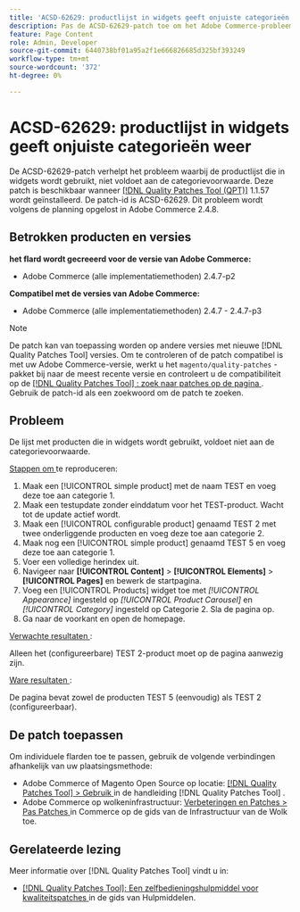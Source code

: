 ```yaml
---
title: 'ACSD-62629: productlijst in widgets geeft onjuiste categorieën weer'
description: Pas de ACSD-62629-patch toe om het Adobe Commerce-probleem op te lossen, waarbij een productlijst die in widgets wordt gebruikt, niet voldoet aan de categorievoorwaarde.
feature: Page Content
role: Admin, Developer
source-git-commit: 6440738bf01a95a2f1e666826685d325bf393249
workflow-type: tm+mt
source-wordcount: '372'
ht-degree: 0%

---
```



# ACSD-62629: productlijst in widgets geeft onjuiste categorieën weer

De ACSD-62629-patch verhelpt het probleem waarbij de productlijst die in widgets wordt gebruikt, niet voldoet aan de categorievoorwaarde. Deze patch is beschikbaar wanneer [[!DNL Quality Patches Tool (QPT)]](/help/tools/quality-patches-tool/quality-patches-tool-to-self-serve-quality-patches.md) 1.1.57 wordt geïnstalleerd. De patch-id is ACSD-62629. Dit probleem wordt volgens de planning opgelost in Adobe Commerce 2.4.8.

## Betrokken producten en versies

**het flard wordt gecreeerd voor de versie van Adobe Commerce:**

* Adobe Commerce (alle implementatiemethoden) 2.4.7-p2

**Compatibel met de versies van Adobe Commerce:**

* Adobe Commerce (alle implementatiemethoden) 2.4.7 - 2.4.7-p3

>[!NOTE]
>
>De patch kan van toepassing worden op andere versies met nieuwe [!DNL Quality Patches Tool] versies. Om te controleren of de patch compatibel is met uw Adobe Commerce-versie, werkt u het `magento/quality-patches` -pakket bij naar de meest recente versie en controleert u de compatibiliteit op de [[!DNL Quality Patches Tool] : zoek naar patches op de pagina ](https://experienceleague.adobe.com/tools/commerce-quality-patches/index.html?lang=nl-NL) . Gebruik de patch-id als een zoekwoord om de patch te zoeken.

## Probleem

De lijst met producten die in widgets wordt gebruikt, voldoet niet aan de categorievoorwaarde.

<u> Stappen om </u> te reproduceren:

1. Maak een [!UICONTROL simple product] met de naam TEST en voeg deze toe aan categorie 1.
1. Maak een testupdate zonder einddatum voor het TEST-product. Wacht tot de update actief wordt.
1. Maak een [!UICONTROL configurable product] genaamd TEST 2 met twee onderliggende producten en voeg deze toe aan categorie 2.
1. Maak nog een [!UICONTROL simple product] genaamd TEST 5 en voeg deze toe aan categorie 1.
1. Voer een volledige herindex uit.
1. Navigeer naar **[!UICONTROL Content]** > **[!UICONTROL Elements]** > **[!UICONTROL Pages]** en bewerk de startpagina.
1. Voeg een [!UICONTROL Products] widget toe met *[!UICONTROL Appearance]* ingesteld op *[!UICONTROL Product Carousel]* en *[!UICONTROL Category]* ingesteld op Categorie 2. Sla de pagina op.
1. Ga naar de voorkant en open de homepage.

<u> Verwachte resultaten </u>:

Alleen het (configureerbare) TEST 2-product moet op de pagina aanwezig zijn.

<u> Ware resultaten </u>:

De pagina bevat zowel de producten TEST 5 (eenvoudig) als TEST 2 (configureerbaar).

## De patch toepassen

Om individuele flarden toe te passen, gebruik de volgende verbindingen afhankelijk van uw plaatsingsmethode:

* Adobe Commerce of Magento Open Source op locatie: [[!DNL Quality Patches Tool]  > Gebruik ](/help/tools/quality-patches-tool/usage.md) in de handleiding [!DNL Quality Patches Tool] .
* Adobe Commerce op wolkeninfrastructuur: [ Verbeteringen en Patches > Pas Patches ](https://experienceleague.adobe.com/docs/commerce-cloud-service/user-guide/develop/upgrade/apply-patches.html?lang=nl-NL) in Commerce op de gids van de Infrastructuur van de Wolk toe.


## Gerelateerde lezing

Meer informatie over [!DNL Quality Patches Tool] vindt u in:

* [[!DNL Quality Patches Tool]: Een zelfbedieningshulpmiddel voor kwaliteitspatches ](/help/tools/quality-patches-tool/quality-patches-tool-to-self-serve-quality-patches.md) in de gids van Hulpmiddelen.
